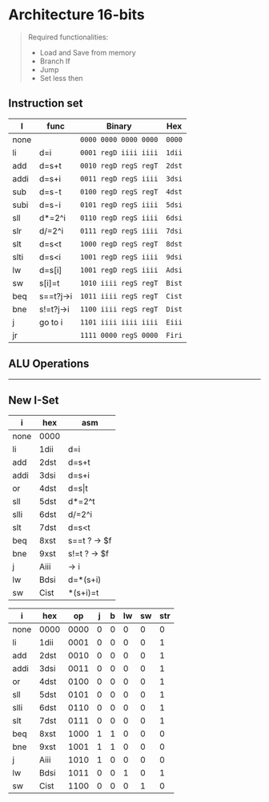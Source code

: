 # Architecture 16-bits

> Required functionalities:
>
> - Load and Save from memory
> - Branch If
> - Jump
> - Set less then

## Instruction set

| I    | func      | Binary                | Hex    |
| ---- | --------- | --------------------- | ------ |
| none |           | `0000 0000 0000 0000` | `0000` |
| li   | d=i       | `0001 regD iiii iiii` | `1dii` |
| add  | d=s+t     | `0010 regD regS regT` | `2dst` |
| addi | d=s+i     | `0011 regD regS iiii` | `3dsi` |
| sub  | d=s-t     | `0100 regD regS regT` | `4dst` |
| subi | d=s-i     | `0101 regD regS iiii` | `5dsi` |
| sll  | d\*=2^i   | `0110 regD regS iiii` | `6dsi` |
| slr  | d/=2^i    | `0111 regD regS iiii` | `7dsi` |
| slt  | d=s<t     | `1000 regD regS regT` | `8dst` |
| slti | d=s<i     | `1001 regD regS iiii` | `9dsi` |
| lw   | d=s[i]    | `1001 regD regS iiii` | `Adsi` |
| sw   | s[i]=t    | `1010 iiii regS regT` | `Bist` |
| beq  | s==t?j->i | `1011 iiii regS regT` | `Cist` |
| bne  | s!=t?j->i | `1100 iiii regS regT` | `Dist` |
| j    | go to i   | `1101 iiii iiii iiii` | `Eiii` |
| jr   |           | `1111 0000 regS 0000` | `Firi` |

## ALU Operations

---

## New I-Set

| i    | hex  | asm          |
| ---- | ---- | ------------ |
| none | 0000 |              |
| li   | 1dii | d=i          |
| add  | 2dst | d=s+t        |
| addi | 3dsi | d=s+i        |
| or   | 4dst | d=s\|t       |
| sll  | 5dst | d\*=2^t      |
| slli | 6dst | d/=2^i       |
| slt  | 7dst | d=s<t        |
| beq  | 8xst | s==t ? -> $f |
| bne  | 9xst | s!=t ? -> $f |
| j    | Aiii | -> i         |
| lw   | Bdsi | d=\*(s+i)    |
| sw   | Cist | \*(s+i)=t    |

| i    | hex  | op   | j   | b   | lw  | sw  | str |
| ---- | ---- | ---- | --- | --- | --- | --- | --- |
| none | 0000 | 0000 | 0   | 0   | 0   | 0   | 0   |
| li   | 1dii | 0001 | 0   | 0   | 0   | 0   | 1   |
| add  | 2dst | 0010 | 0   | 0   | 0   | 0   | 1   |
| addi | 3dsi | 0011 | 0   | 0   | 0   | 0   | 1   |
| or   | 4dst | 0100 | 0   | 0   | 0   | 0   | 1   |
| sll  | 5dst | 0101 | 0   | 0   | 0   | 0   | 1   |
| slli | 6dst | 0110 | 0   | 0   | 0   | 0   | 1   |
| slt  | 7dst | 0111 | 0   | 0   | 0   | 0   | 1   |
| beq  | 8xst | 1000 | 1   | 1   | 0   | 0   | 0   |
| bne  | 9xst | 1001 | 1   | 1   | 0   | 0   | 0   |
| j    | Aiii | 1010 | 1   | 0   | 0   | 0   | 0   |
| lw   | Bdsi | 1011 | 0   | 0   | 1   | 0   | 1   |
| sw   | Cist | 1100 | 0   | 0   | 0   | 1   | 0   |
